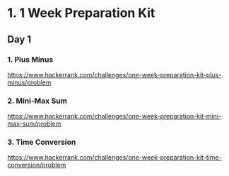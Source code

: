# 1. 1 Week Preparation Kit

## Day 1

### 1. Plus Minus

https://www.hackerrank.com/challenges/one-week-preparation-kit-plus-minus/problem

### 2. Mini-Max Sum

https://www.hackerrank.com/challenges/one-week-preparation-kit-mini-max-sum/problem

### 3. Time Conversion

https://www.hackerrank.com/challenges/one-week-preparation-kit-time-conversion/problem
